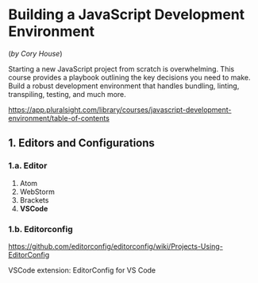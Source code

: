 # Building a JavaScript Development Environment

(_by Cory House_)

Starting a new JavaScript project from scratch is overwhelming. This course provides a playbook outlining the key decisions you need to make. Build a robust development environment that handles bundling, linting, transpiling, testing, and much more.

<https://app.pluralsight.com/library/courses/javascript-development-environment/table-of-contents>

## 1. Editors and Configurations

### 1.a. Editor

1. Atom
2. WebStorm
3. Brackets
4. **VSCode**

### 1.b. Editorconfig

<https://github.com/editorconfig/editorconfig/wiki/Projects-Using-EditorConfig>

VSCode extension: EditorConfig for VS Code
